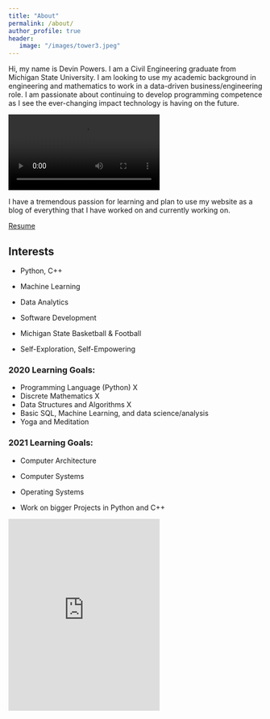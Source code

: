 ```yaml
---
title: "About"
permalink: /about/
author_profile: true
header:
   image: "/images/tower3.jpeg"
---
```


Hi, my name is Devin Powers. I am a Civil Engineering graduate from Michigan State University. I am looking to use my academic background in engineering and mathematics to work in a data-driven business/engineering role.  I am passionate about continuing to develop programming competence as I see the ever-changing impact technology is having on the future.

<video src="https://media.giphy.com/media/3ndAvMC5LFPNMCzq7m/giphy.mp4" controls></video>


I have a tremendous passion for learning and plan to use my website as a blog of everything that I have worked on and currently working on. 

<a href="/resume/Devin_Powers_Resume.pdf" class="btn btn--success">Resume</a>


## Interests

* Python, C++
* Machine Learning 
* Data Analytics
* Software Development
* Michigan State Basketball & Football

* Self-Exploration, Self-Empowering 

### 2020 Learning Goals:

- Programming Language (Python) X
- Discrete Mathematics   X
- Data Structures and Algorithms X
- Basic SQL, Machine Learning, and data science/analysis
- Yoga and Meditation


### 2021 Learning Goals:

- Computer Architecture
- Computer Systems
- Operating Systems

- Work on bigger Projects in Python and C++






<iframe src="https://open.spotify.com/embed/playlist/1VEjjmVIpu2vWIgrs6u7hb" width="300" height="380" frameborder="0" allowtransparency="true" allow="encrypted-media"></iframe>

